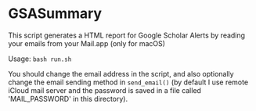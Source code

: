 # GSASummary
This script generates a HTML report for Google Scholar Alerts by reading your emails from your Mail.app (only for macOS)

Usage: `bash run.sh`

You should change the email address in the script, and also optionally change the email sending method in `send_email()` (by default I use remote iCloud mail server and the password is saved in a file called 'MAIL_PASSWORD' in this directory).
